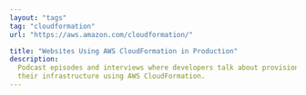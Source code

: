 ```yaml
---
layout: "tags"
tag: "cloudformation"
url: "https://aws.amazon.com/cloudformation/"

title: "Websites Using AWS CloudFormation in Production"
description:
  Podcast episodes and interviews where developers talk about provisioning
  their infrastructure using AWS CloudFormation.
---
```

